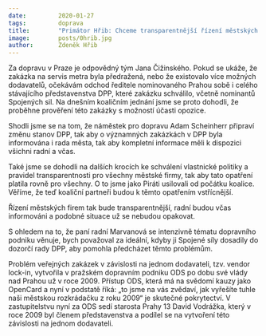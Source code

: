 ```yaml
---
date:         2020-01-27
tags:         doprava
title:        "Primátor Hřib: Chceme transparentnější řízení městských firem"
image: 	      posts/0hrib.jpg
author:       Zdeněk Hřib
---
```


Za dopravu v Praze je odpovědný tým Jana Čižinského. Pokud se ukáže, že zakázka na servis metra byla předražená, nebo že existovalo více možných dodavatelů, očekávám odchod ředitele nominovaného Prahou sobě i celého stávajícího představenstva DPP, které zakázku schválilo, včetně nominantů Spojených sil. Na dnešním koaličním jednání jsme se proto dohodli, že proběhne prověření této zakázky s možností účasti opozice.

Shodli jsme se na tom, že náměstek pro dopravu Adam Scheinherr připraví změnu stanov DPP, tak aby o významných zakázkách v DPP byla informována i rada města, tak aby kompletní informace měli k dispozici všichni radní a včas.

Také jsme se dohodli na dalších krocích ke schválení vlastnické politiky a pravidel transparentnosti pro všechny městské firmy, tak aby tato opatření platila rovně pro všechny. O to jsme jako Piráti usilovali od počátku koalice. Věříme, že teď koaliční partneři budou k těmto opatřením vstřícnější.

Řízení městských firem tak bude transparentnější, radní budou včas informováni a podobné situace už se nebudou opakovat.

S ohledem na to, že paní radní Marvanová se intenzivně tématu dopravního podniku věnuje, bych považoval za ideální, kdyby ji Spojené síly dosadily do dozorčí rady DPP, aby pomohla předcházet těmto problémům.

Problém veřejných zakázek v závislosti na jednom dodavateli, tzv. vendor lock-in, vytvořila v pražském dopravním podniku ODS po dobu své vlády nad Prahou už v roce 2009. Přístup ODS, která má na svědomí kauzy jako OpenCard a nyní v podstatě říká: „to jsme na vás zvědaví, jak vyřešíte tuhle naši městskou rozkrádačku z roku 2009“ je skutečné pokrytectví. V zastupitelstvu nyní za ODS sedí starosta Prahy 13 David Vodrážka, který v roce 2009 byl členem představenstva a podílel se na vytvoření této závislosti na jednom dodavateli.


